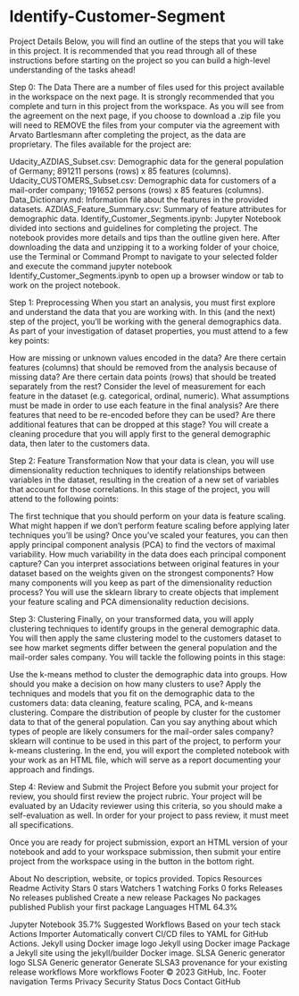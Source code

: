 # Identify-Customer-Segment
Project Details Below, you will find an outline of the steps that you will take in this project. It is recommended that you read through all of these instructions before starting on the project so you can build a high-level understanding of the tasks ahead!

Step 0: The Data There are a number of files used for this project available in the workspace on the next page. It is strongly recommended that you complete and turn in this project from the workspace. As you will see from the agreement on the next page, if you choose to download a .zip file you will need to REMOVE the files from your computer via the agreement with Arvato Bartlesmann after completing the project, as the data are proprietary. The files available for the project are:

Udacity_AZDIAS_Subset.csv: Demographic data for the general population of Germany; 891211 persons (rows) x 85 features (columns). Udacity_CUSTOMERS_Subset.csv: Demographic data for customers of a mail-order company; 191652 persons (rows) x 85 features (columns). Data_Dictionary.md: Information file about the features in the provided datasets. AZDIAS_Feature_Summary.csv: Summary of feature attributes for demographic data. Identify_Customer_Segments.ipynb: Jupyter Notebook divided into sections and guidelines for completing the project. The notebook provides more details and tips than the outline given here. After downloading the data and unzipping it to a working folder of your choice, use the Terminal or Command Prompt to navigate to your selected folder and execute the command jupyter notebook Identify_Customer_Segments.ipynb to open up a browser window or tab to work on the project notebook.

Step 1: Preprocessing When you start an analysis, you must first explore and understand the data that you are working with. In this (and the next) step of the project, you’ll be working with the general demographics data. As part of your investigation of dataset properties, you must attend to a few key points:

How are missing or unknown values encoded in the data? Are there certain features (columns) that should be removed from the analysis because of missing data? Are there certain data points (rows) that should be treated separately from the rest? Consider the level of measurement for each feature in the dataset (e.g. categorical, ordinal, numeric). What assumptions must be made in order to use each feature in the final analysis? Are there features that need to be re-encoded before they can be used? Are there additional features that can be dropped at this stage? You will create a cleaning procedure that you will apply first to the general demographic data, then later to the customers data.

Step 2: Feature Transformation Now that your data is clean, you will use dimensionality reduction techniques to identify relationships between variables in the dataset, resulting in the creation of a new set of variables that account for those correlations. In this stage of the project, you will attend to the following points:

The first technique that you should perform on your data is feature scaling. What might happen if we don’t perform feature scaling before applying later techniques you’ll be using? Once you’ve scaled your features, you can then apply principal component analysis (PCA) to find the vectors of maximal variability. How much variability in the data does each principal component capture? Can you interpret associations between original features in your dataset based on the weights given on the strongest components? How many components will you keep as part of the dimensionality reduction process? You will use the sklearn library to create objects that implement your feature scaling and PCA dimensionality reduction decisions.

Step 3: Clustering Finally, on your transformed data, you will apply clustering techniques to identify groups in the general demographic data. You will then apply the same clustering model to the customers dataset to see how market segments differ between the general population and the mail-order sales company. You will tackle the following points in this stage:

Use the k-means method to cluster the demographic data into groups. How should you make a decision on how many clusters to use? Apply the techniques and models that you fit on the demographic data to the customers data: data cleaning, feature scaling, PCA, and k-means clustering. Compare the distribution of people by cluster for the customer data to that of the general population. Can you say anything about which types of people are likely consumers for the mail-order sales company? sklearn will continue to be used in this part of the project, to perform your k-means clustering. In the end, you will export the completed notebook with your work as an HTML file, which will serve as a report documenting your approach and findings.

Step 4: Review and Submit the Project Before you submit your project for review, you should first review the project rubric. Your project will be evaluated by an Udacity reviewer using this criteria, so you should make a self-evaluation as well. In order for your project to pass review, it must meet all specifications.

Once you are ready for project submission, export an HTML version of your notebook and add to your workspace submission, then submit your entire project from the workspace using in the button in the bottom right.

About
No description, website, or topics provided.
Topics
Resources
 Readme
 Activity
Stars
 0 stars
Watchers
 1 watching
Forks
 0 forks
Releases
No releases published
Create a new release
Packages
No packages published
Publish your first package
Languages
HTML
64.3%
 
Jupyter Notebook
35.7%
Suggested Workflows
Based on your tech stack
Actions Importer
Automatically convert CI/CD files to YAML for GitHub Actions.
Jekyll using Docker image logo
Jekyll using Docker image
Package a Jekyll site using the jekyll/builder Docker image.
SLSA Generic generator logo
SLSA Generic generator
Generate SLSA3 provenance for your existing release workflows
More workflows
Footer
© 2023 GitHub, Inc.
Footer navigation
Terms
Privacy
Security
Status
Docs
Contact GitHub

